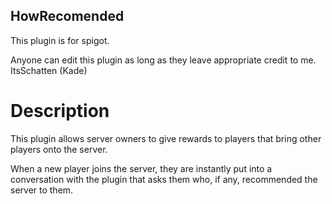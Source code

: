 ## HowRecomended

This plugin is for spigot.

Anyone can edit this plugin as long as they leave appropriate credit to me. ItsSchatten (Kade)


# Description

This plugin allows server owners to give rewards to players that bring other players onto the server.

When a new player joins the server, they are instantly put into a conversation with the plugin that asks them who, if any,
recommended the server to them.
